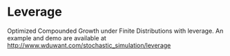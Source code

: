 # Leverage
Optimized Compounded Growth under Finite Distributions with leverage. An example and demo are available at http://www.wduwant.com/stochastic_simulation/leverage
